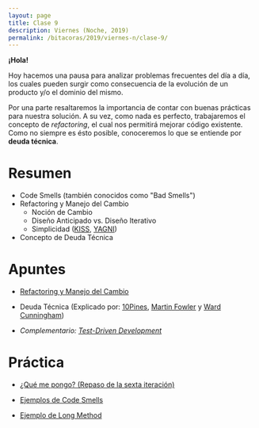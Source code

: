 ```yaml
---
layout: page
title: Clase 9
description: Viernes (Noche, 2019)
permalink: /bitacoras/2019/viernes-n/clase-9/
---
```

**¡Hola!**

Hoy hacemos una pausa para analizar problemas frecuentes del día a día, los cuales pueden surgir como consecuencia de la evolución de un producto y/o el dominio del mismo.

Por una parte resaltaremos la importancia de contar con buenas prácticas para nuestra solución. A su vez, como nada es perfecto, trabajaremos el concepto de _refactoring_, el cual nos permitirá mejorar código existente. Como no siempre es ésto posible, conoceremos lo que se entiende por **deuda técnica**.

# Resumen

- Code Smells (también conocidos como "Bad Smells")
- Refactoring y Manejo del Cambio
    - Noción de Cambio
    - Diseño Anticipado vs. Diseño Iterativo
    - Simplicidad ([KISS](https://es.wikipedia.org/wiki/Principio_KISS), [YAGNI](https://es.wikipedia.org/wiki/YAGNI))
- Concepto de Deuda Técnica

# Apuntes

- [Refactoring y Manejo del Cambio](https://docs.google.com/document/d/1cAje0qwy3Cus_ob0r-tatbcT01sDFeLt3MmSVmLeSxk/edit)

- Deuda Técnica (Explicado por: [10Pines](https://docs.google.com/viewer?a=v&pid=sites&srcid=ZGVmYXVsdGRvbWFpbnx1dG5kZXNpZ258Z3g6ZTIyOGM3NjBjMWE4OTIx), [Martin Fowler](https://martinfowler.com/bliki/TechnicalDebt.html) y [Ward Cunningham](http://wiki.c2.com/?WardExplainsDebtMetaphor))

- _Complementario: [Test-Driven Development](https://docs.google.com/document/d/11mVR-4wEZhlQMDEqrfQeYLypEsrSqXv98dr78SA0Oq4/edit#heading=h.mm7wfgq1wuu1)_

# Práctica

- [¿Qué me pongo? (Repaso de la sexta iteración)](https://drive.google.com/file/d/1ZLI2HiIILMpmEGbIxekWKXq694kBFoIf/edit)

- [Ejemplos de Code Smells](https://docs.google.com/document/d/1N-ZFQqcmge7TozZ1zOcW1tbFrn9IFEJm91X8MFGysik/edit)

- [Ejemplo de Long Method](https://gist.github.com/gastonprieto/10072862)
